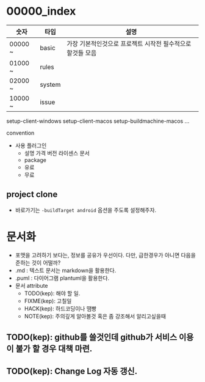 # 00000_index

| 숫자     | 타입   | 설명                                                       |
| -------- | ------ | ---------------------------------------------------------- |
| 00000  ~ | basic  | 가장 기본적인것으로 프로젝트 시작전 필수적으로 할것들 모음 |
| 01000  ~ | rules  |                                                            |
| 02000  ~ | system |                                                            |
| 10000  ~ | issue  |                                                            |


setup-client-windows
setup-client-macos
setup-buildmachine-macos
...

convention

- 사용 플러그인
  - 설명 가격 버전 라이센스 문서
  - package
  - 유료
  - 무료




## project clone
  - 바로가기는 ```-buildTarget android``` 옵션을 주도록 설정해주자.


# 문서화
* 포맷을 고려하기 보다는, 정보를 공유가 우선이다. 다만, 급한경우가 아니면 다음을 준하는 것이 어떨까?
* .md : 텍스트 문서는 markdown을 활용한다.
* .puml : 다이어그램 plantuml을 활용한다.
* 문서 attribute
  - TODO(kep): 해야 할 일.
  - FIXME(kep): 고칠일
  - HACK(kep): 하드코딩이나 땜빵
  - NOTE(kep): 주의깊게 알아볼것 혹은 좀 강조해서 알리고싶을때

## TODO(kep): github를 쓸것인데 github가 서비스 이용이 불가 할 경우 대책 마련.

## TODO(kep): Change Log 자동 갱신.
